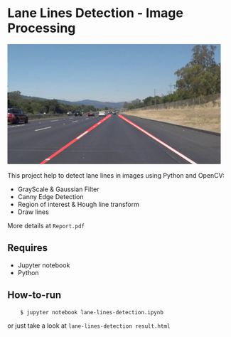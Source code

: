 # **Lane Lines Detection** - Image Processing
<img src="examples/laneLines_thirdPass.jpg" width="480" alt="Combined Image" />

This project help to detect lane lines in images using Python and OpenCV:
- GrayScale & Gaussian Filter
- Canny Edge Detection
- Region of interest & Hough line transform
- Draw lines

More details at `Report.pdf`

## Requires
- Jupyter notebook
- Python

## How-to-run
```
    $ jupyter notebook lane-lines-detection.ipynb
```
or just take a look at `lane-lines-detection result.html`